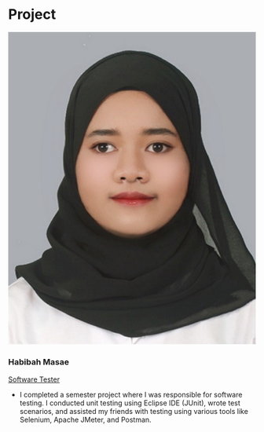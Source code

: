 # Project
![b.png](./Image.jpg)

### Habibah Masae 

[Software Tester](https://github.com/Chocokorn/SofwareTester)
  - I completed a semester project where I was responsible for software testing. I conducted unit testing using Eclipse IDE (JUnit), wrote test scenarios, and assisted      my friends with testing using various tools like Selenium, Apache JMeter, and Postman.
